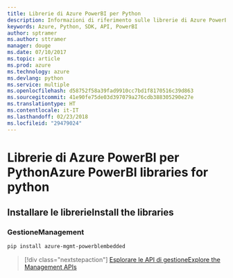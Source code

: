 ```yaml
---
title: Librerie di Azure PowerBI per Python
description: Informazioni di riferimento sulle librerie di Azure PowerBI per Python
keywords: Azure, Python, SDK, API, PowerBI
author: sptramer
ms.author: sttramer
manager: douge
ms.date: 07/10/2017
ms.topic: article
ms.prod: azure
ms.technology: azure
ms.devlang: python
ms.service: multiple
ms.openlocfilehash: d58752f58a39fad9910cc7bd1f8170516c39d863
ms.sourcegitcommit: 41e90fe75de03d397079a276cdb388305290e27e
ms.translationtype: HT
ms.contentlocale: it-IT
ms.lasthandoff: 02/23/2018
ms.locfileid: "29479024"
---
```

# <a name="azure-powerbi-libraries-for-python"></a><span data-ttu-id="5e41b-104">Librerie di Azure PowerBI per Python</span><span class="sxs-lookup"><span data-stu-id="5e41b-104">Azure PowerBI libraries for python</span></span>

## <a name="install-the-libraries"></a><span data-ttu-id="5e41b-105">Installare le librerie</span><span class="sxs-lookup"><span data-stu-id="5e41b-105">Install the libraries</span></span>


### <a name="management"></a><span data-ttu-id="5e41b-106">Gestione</span><span class="sxs-lookup"><span data-stu-id="5e41b-106">Management</span></span>

```bash
pip install azure-mgmt-powerblembedded
```
> [!div class="nextstepaction"]
> [<span data-ttu-id="5e41b-107">Esplorare le API di gestione</span><span class="sxs-lookup"><span data-stu-id="5e41b-107">Explore the Management APIs</span></span>](/python/api/overview/azure/powerbi/management)